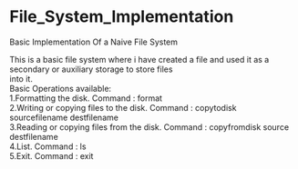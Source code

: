 # File_System_Implementation
Basic Implementation Of a Naive File System

This is a basic file system where i have created a file and used it as a secondary or auxiliary storage to store files <br/>
into it. <br/>
Basic Operations available: <br/>
1.Formatting the disk.  Command : format <br/>
2.Writing or copying files to the disk.  Command : copytodisk sourcefilename destfilename <br/>
3.Reading or copying files from the disk.  Command : copyfromdisk source destfilename <br/>
4.List.   Command : ls <br/>
5.Exit.   Command : exit <br/>
